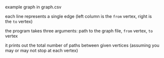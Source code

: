 example graph in graph.csv

each line represents a single edge (left column is the `from` vertex, right is the `to` vertex)

the program takes three arguments: path to the graph file, `from` vertex, `to` vertex

it prints out the total number of paths between given vertices (assuming you may or may not stop at each vertex)
